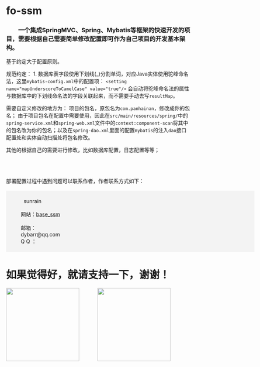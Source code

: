 # fo-ssm
### &emsp;&emsp;一个集成SpringMVC、Spring、Mybatis等框架的快速开发的项目，需要根据自己需要简单修改配置即可作为自己项目的开发基本架构。  


基于约定大于配置原则。

规范约定：
    1. 数据库表字段使用下划线(_)分割单词，对应Java实体使用驼峰命名法，这里`mybatis-config.xml`中的配置项：
    ```<setting name="mapUnderscoreToCamelCase" value="true"/>```
    会自动将驼峰命名法的属性与数据库中的下划线命名法的字段关联起来，而不需要手动去写`resultMap`。

需要自定义修改的地方为：
项目的包名，原包名为`com.panhainan`，修改成你的包名；
    由于项目包名在配置中需要使用，因此在`src/main/resources/spring/`中的`spring-service.xml`和`spring-web.xml`文件中的`context:component-scan`将其中的包名改为你的包名；以及在`spring-dao.xml`里面的配置`mybatis`的注入`dao`接口配置处和实体自动扫描处将包名修改。

其他的根据自己的需要进行修改，比如数据库配置，日志配置等等；
 

<br/>
<br/>
<br/>
部署配置过程中遇到问题可以联系作者，作者联系方式如下：<br/><br/>
<div style="background-color: #F3F3F3;
        width: 600px;
        padding: 20px 40px;">
    sunrain <br/><br/>
    网站：<a href="https://github.com/sunrain520/base_ssm" target="_blank">base_ssm</a> <br/><br/>
    邮箱： <br/>dybarr@qq.com<br/>
    Q Q ： <br/>
</div>



# 如果觉得好，就请支持一下，谢谢！  

<div>
<div  style="float:left;"><img src="" width="200px"></img></div>

<div  style="float:left;margin-left:50px"><img src="" width="200px" ></img></div>

</div>
